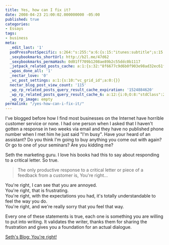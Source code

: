 ```yaml
---
title: Yes, how can I fix it?
date: 2008-04-23 21:00:02.000000000 -05:00
published: true
categories:
- Essays
tags:
- business
meta:
  _edit_last: '1'
  podPressPostSpecific: s:264:"s:255:"a:6:{s:15:"itunes:subtitle";s:15:"##PostExcerpt##";s:14:"itunes:summary";s:15:"##PostExcerpt##";s:15:"itunes:keywords";s:17:"##WordPressCats##";s:13:"itunes:author";s:10:"##Global##";s:15:"itunes:explicit";s:7:"Default";s:12:"itunes:block";s:7:"Default";}";";
  _sexybookmarks_shortUrl: http://b2l.me/47d62
  _sexybookmarks_permaHash: 0d01ff709b1208ae89b2c55ddc0b1117
  _jetpack_related_posts_cache: a:1:{s:32:"8f6677c9d6b0f903e98ad32ec61f8deb";a:2:{s:7:"expires";i:1467887811;s:7:"payload";a:3:{i:0;a:1:{s:2:"id";i:673;}i:1;a:1:{s:2:"id";i:646;}i:2;a:1:{s:2:"id";i:713;}}}}
  _wpas_done_all: '1'
  _nectar_love: '0'
  _vc_post_settings: a:1:{s:10:"vc_grid_id";a:0:{}}
  nectar_blog_post_view_count: '115'
  _wp_rp_related_posts_query_result_cache_expiration: '1524884620'
  _wp_rp_related_posts_query_result_cache_6: a:12:{i:0;O:8:"stdClass":2:{s:7:"post_id";s:3:"863";s:5:"score";s:14:"86.51620181264";}i:1;O:8:"stdClass":2:{s:7:"post_id";s:3:"657";s:5:"score";s:17:"82.62739334393322";}i:2;O:8:"stdClass":2:{s:7:"post_id";s:3:"705";s:5:"score";s:17:"61.42099623454015";}i:3;O:8:"stdClass":2:{s:7:"post_id";s:4:"3835";s:5:"score";s:17:"26.81825459980111";}i:4;O:8:"stdClass":2:{s:7:"post_id";s:3:"872";s:5:"score";s:18:"24.960005220484238";}i:5;O:8:"stdClass":2:{s:7:"post_id";s:3:"267";s:5:"score";s:18:"24.884552818710016";}i:6;O:8:"stdClass":2:{s:7:"post_id";s:4:"1411";s:5:"score";s:18:"23.884051994549026";}i:7;O:8:"stdClass":2:{s:7:"post_id";s:4:"1436";s:5:"score";s:17:"22.79226054811276";}i:8;O:8:"stdClass":2:{s:7:"post_id";s:4:"4935";s:5:"score";s:18:"22.498517018140685";}i:9;O:8:"stdClass":2:{s:7:"post_id";s:4:"1183";s:5:"score";s:18:"21.314971218997986";}i:10;O:8:"stdClass":2:{s:7:"post_id";s:4:"7893";s:5:"score";s:18:"21.300722488617723";}i:11;O:8:"stdClass":2:{s:7:"post_id";s:3:"713";s:5:"score";s:18:"21.214049861064765";}}
  _wp_rp_image: empty
permalink: "/yes-how-can-i-fix-it/"
---
```

I've blogged before how I find most businesses on the Internet have horrible customer service or none.  I had one person when I asked that I haven't gotten a response in two weeks via email and they have no published phone number when I met him he just said "I'm busy".  Have your heard of an assistant?  Do you think I'm going to buy anything you come out with again?  Or go to one of your seminars?  Are you kidding me?

Seth the marketing guru.  I love his books had this to say about responding to a critical letter.  So true.
>The only productive response to a critical letter or piece of a feedback from a customer is, You're right... 

You're right, I can see that you are annoyed.<br />
You're right, that is frustrating.<br />
You're right, with the expectations you had, it's totally understandable to feel the way you do.<br />
You're right, and we're really sorry that you feel that way.

Every one of these statements is true, each one is something you are willing to put into writing. It validates the writer, thanks them for sharing the frustration and gives you a foundation for an actual dialogue.</blockquote>
<p><a href="http://sethgodin.typepad.com/seths_blog/2008/04/youre-right.html" rel="nofollow">Seth's Blog: You're right!</a></p>
